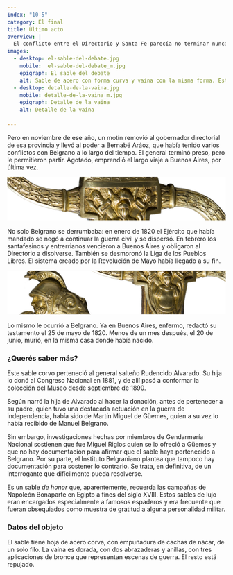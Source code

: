 ```yaml
---
index: "10-5"
category: El final
title: Último acto
overview: |
  El conflicto entre el Directorio y Santa Fe parecía no terminar nunca. Pueyrredón renunció en 1819, pero el nuevo director, José Rondeau, decidió volver a atacar a la provincia. Para eso convocó otra vez al Ejército de Belgrano. Este puso a sus tropas en marcha pero delegó el mando, ya que estaba enfermo, y se instaló en Tucumán.
images:
  - desktop: el-sable-del-debate.jpg
    mobile:  el-sable-del-debate_m.jpg
    epigraph: El sable del debate
    alt: Sable de acero con forma curva y vaina con la misma forma. Está decorada con repujados y aplicaciones de bronce con escenas de guerra.
  - desktop: detalle-de-la-vaina.jpg
    mobile: detalle-de-la-vaina_m.jpg  
    epigraph: Detalle de la vaina
    alt: Detalle de la vaina

---
```



Pero en noviembre de ese año, un motín removió al gobernador directorial de esa provincia y llevó al poder a Bernabé Aráoz, que había tenido varios conflictos con Belgrano a lo largo del tiempo. El general terminó preso, pero le permitieron partir. Agotado, emprendió el largo viaje a Buenos Aires, por última vez.

![Detalle del objeto](./eje10-5-a.jpg)

No solo Belgrano se derrumbaba: en enero de 1820 el Ejército que había mandado se negó a continuar la guerra civil y se dispersó. En febrero los santafesinos y entrerrianos vencieron a Buenos Aires y obligaron al Directorio a disolverse. También se desmoronó la Liga de los Pueblos Libres. El sistema creado por la Revolución de Mayo había llegado a su fin.

![Detalle del objeto](./eje10-5-b.jpg)

Lo mismo le ocurrió a Belgrano. Ya en Buenos Aires, enfermo, redactó su testamento el 25 de mayo de 1820. Menos de un mes después, el 20 de junio, murió, en la misma casa donde había nacido.

### ¿Querés saber más?
Este sable corvo perteneció al general salteño Rudencido Alvarado. Su hija lo donó al Congreso Nacional en 1881, y de allí pasó a conformar la colección del Museo desde septiembre de 1890.

Según narró la hija de Alvarado al hacer la donación, antes de pertenecer a su padre, quien tuvo una destacada actuación en la guerra de independencia, había sido de Martín Miguel de Güemes, quien a su vez lo había recibido de Manuel Belgrano.

Sin embargo, investigaciones hechas por miembros de Gendarmería Nacional sostienen que fue Miguel Riglos quien se lo ofreció a Güemes y que no hay documentación para afirmar que el sable haya pertenecido a Belgrano. Por su parte, el Instituto Belgraniano plantea que tampoco hay documentación para sostener lo contrario. Se trata, en definitiva, de un interrogante que difícilmente pueda resolverse.

Es un sable *de honor* que, aparentemente, recuerda las campañas de Napoleón Bonaparte en Egipto a fines del siglo XVIII. Estos sables de lujo eran encargados especialmente a famosos espaderos y era frecuente que fueran obsequiados como muestra de gratitud a alguna personalidad militar.

### Datos del objeto
El sable tiene hoja de acero corva, con empuñadura de cachas de nácar, de un solo filo. La vaina es dorada, con dos abrazaderas y anillas, con tres aplicaciones de bronce que representan escenas de guerra. El resto está repujado.


